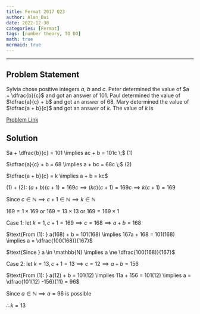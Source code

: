 ```yaml
---
title: Fermat 2017 Q23    
author: Alan_Bui    
date: 2022-12-30
categories: [Fermat]
tags: [number theory, TO DO]
math: true    
mermaid: true  
---
```


---
## Problem Statement

Sylvia chose positive integers $a$, $b$ and $c$.
Peter determined the value of $a + \dfrac{b}{c}$ and got an answer of 101.
Paul determined the value of $\dfrac{a}{c} + b$ and got an answer of 68.
Mary determined the value of $\dfrac{a + b}{c}$ and got an answer of $k$.
The value of $k$ is

[Problem Link](https://cemc.uwaterloo.ca/contests/past_contests/2017/2017FermatContest.pdf)


## Solution

$a + \dfrac{b}{c} = 101 \implies ac + b = 101c \;$ (1)

$\dfrac{a}{c} + b = 68 \implies a + bc = 68c \;$ (2)

$\dfrac{a + b}{c} = k \implies a + b = kc$

$\text{(1) + (2): }(a + b)(c + 1) = 169c \implies (kc)(c + 1) = 169c \implies k(c+1) = 169$

$\text{Since } c \in \mathbb{N} \implies c+1 \in \mathbb{N} \implies k \in \mathbb{N}$

$169 = 1 \times 169 \text{ or } 169 = 13 \times 13 \text{ or } 169 = 169 \times 1$

$\text{Case 1: let } k = 1, c+1 = 169 \implies c = 168 \implies a + b = 168$

$\text{From (1): } a(168) + b = 101(168) \implies 167a + 168 = 101(168) \implies a = \dfrac{100(168)}{167}$

$\text{Since } a \in \mathbb{N} \implies a \ne \dfrac{100(168)}{167}$

$\text{Case 2: let } k = 13, c+1 = 13 \implies c = 12 \implies a + b = 156$

$\text{From (1): } a(12) + b = 101(12) \implies 11a + 156 = 101(12) \implies a = \dfrac{101(12) -156}{11} = 96$

$\text{Since } a \in \mathbb{N} \implies a = 96 \text{ is possible}$

$\therefore k = 13$